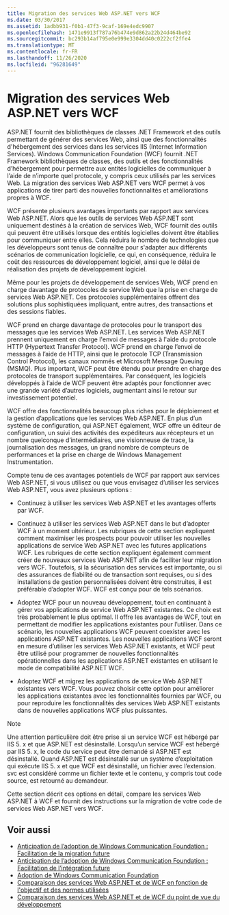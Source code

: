 ```yaml
---
title: Migration des services Web ASP.NET vers WCF
ms.date: 03/30/2017
ms.assetid: 1adbb931-f0b1-47f3-9caf-169e4edc9907
ms.openlocfilehash: 1471e9913f787a76b474e9d862a22b24d464be92
ms.sourcegitcommit: bc293b14af795e0e999e3304dd40c0222cf2ffe4
ms.translationtype: MT
ms.contentlocale: fr-FR
ms.lasthandoff: 11/26/2020
ms.locfileid: "96281649"
---
```

# <a name="migrating-aspnet-web-services-to-wcf"></a>Migration des services Web ASP.NET vers WCF

ASP.NET fournit des bibliothèques de classes .NET Framework et des outils permettant de générer des services Web, ainsi que des fonctionnalités d'hébergement des services dans les services IIS (Internet Information Services). Windows Communication Foundation (WCF) fournit .NET Framework bibliothèques de classes, des outils et des fonctionnalités d’hébergement pour permettre aux entités logicielles de communiquer à l’aide de n’importe quel protocole, y compris ceux utilisés par les services Web.  La migration des services Web ASP.NET vers WCF permet à vos applications de tirer parti des nouvelles fonctionnalités et améliorations propres à WCF.  
  
 WCF présente plusieurs avantages importants par rapport aux services Web ASP.NET. Alors que les outils de services Web ASP.NET sont uniquement destinés à la création de services Web, WCF fournit des outils qui peuvent être utilisés lorsque des entités logicielles doivent être établies pour communiquer entre elles. Cela réduira le nombre de technologies que les développeurs sont tenus de connaître pour s'adapter aux différents scénarios de communication logicielle, ce qui, en conséquence, réduira le coût des ressources de développement logiciel, ainsi que le délai de réalisation des projets de développement logiciel.  
  
 Même pour les projets de développement de services Web, WCF prend en charge davantage de protocoles de service Web que la prise en charge de services Web ASP.NET. Ces protocoles supplémentaires offrent des solutions plus sophistiquées impliquant, entre autres, des transactions et des sessions fiables.  
  
 WCF prend en charge davantage de protocoles pour le transport des messages que les services Web ASP.NET. Les services Web ASP.NET prennent uniquement en charge l'envoi de messages à l'aide du protocole HTTP (Hypertext Transfer Protocol). WCF prend en charge l’envoi de messages à l’aide de HTTP, ainsi que le protocole TCP (Transmission Control Protocol), les canaux nommés et Microsoft Message Queuing (MSMQ). Plus important, WCF peut être étendu pour prendre en charge des protocoles de transport supplémentaires. Par conséquent, les logiciels développés à l’aide de WCF peuvent être adaptés pour fonctionner avec une grande variété d’autres logiciels, augmentant ainsi le retour sur investissement potentiel.  
  
 WCF offre des fonctionnalités beaucoup plus riches pour le déploiement et la gestion d’applications que les services Web ASP.NET. En plus d’un système de configuration, qui ASP.NET également, WCF offre un éditeur de configuration, un suivi des activités des expéditeurs aux récepteurs et un nombre quelconque d’intermédiaires, une visionneuse de trace, la journalisation des messages, un grand nombre de compteurs de performances et la prise en charge de Windows Management Instrumentation.  
  
 Compte tenu de ces avantages potentiels de WCF par rapport aux services Web ASP.NET, si vous utilisez ou que vous envisagez d’utiliser les services Web ASP.NET, vous avez plusieurs options :  
  
- Continuez à utiliser les services Web ASP.NET et les avantages offerts par WCF.  
  
- Continuez à utiliser les services Web ASP.NET dans le but d’adopter WCF à un moment ultérieur. Les rubriques de cette section expliquent comment maximiser les prospects pour pouvoir utiliser les nouvelles applications de service Web ASP.NET avec les futures applications WCF. Les rubriques de cette section expliquent également comment créer de nouveaux services Web ASP.NET afin de faciliter leur migration vers WCF. Toutefois, si la sécurisation des services est importante, ou si des assurances de fiabilité ou de transaction sont requises, ou si des installations de gestion personnalisées doivent être construites, il est préférable d’adopter WCF. WCF est conçu pour de tels scénarios.  
  
- Adoptez WCF pour un nouveau développement, tout en continuant à gérer vos applications de service Web ASP.NET existantes. Ce choix est très probablement le plus optimal. Il offre les avantages de WCF, tout en permettant de modifier les applications existantes pour l’utiliser. Dans ce scénario, les nouvelles applications WCF peuvent coexister avec les applications ASP.NET existantes. Les nouvelles applications WCF seront en mesure d’utiliser les services Web ASP.NET existants, et WCF peut être utilisé pour programmer de nouvelles fonctionnalités opérationnelles dans les applications ASP.NET existantes en utilisant le mode de compatibilité ASP.NET WCF.  
  
- Adoptez WCF et migrez les applications de service Web ASP.NET existantes vers WCF. Vous pouvez choisir cette option pour améliorer les applications existantes avec les fonctionnalités fournies par WCF, ou pour reproduire les fonctionnalités des services Web ASP.NET existants dans de nouvelles applications WCF plus puissantes.  
  
> [!NOTE]
> Une attention particulière doit être prise si un service WCF est hébergé par IIS 5. x et que ASP.NET est désinstallé. Lorsqu’un service WCF est hébergé par IIS 5. x, le code du service peut être demandé si ASP.NET est désinstallé. Quand ASP.NET est désinstallé sur un système d’exploitation qui exécute IIS 5. x et que WCF est désinstallé, un fichier avec l’extension. svc est considéré comme un fichier texte et le contenu, y compris tout code source, est retourné au demandeur.  
  
 Cette section décrit ces options en détail, compare les services Web ASP.NET à WCF et fournit des instructions sur la migration de votre code de services Web ASP.NET vers WCF.  
  
## <a name="see-also"></a>Voir aussi

- [Anticipation de l’adoption de Windows Communication Foundation : Facilitation de la migration future](anticipating-adopting-wcf-migration.md)
- [Anticipation de l’adoption de Windows Communication Foundation : Facilitation de l’intégration future](anticipating-adopting-the-wcf-easing-future-integration.md)
- [Adoption de Windows Communication Foundation](adopting-wcf.md)
- [Comparaison des services Web ASP.NET et de WCF en fonction de l'objectif et des normes utilisées](comparing-aspnet-web-services-to-wcf-based-on-purpose-and-standards-used.md)
- [Comparaison des services Web ASP.NET et de WCF du point de vue du développement](comparing-aspnet-web-services-to-wcf-based-on-development.md)

